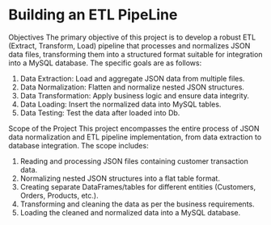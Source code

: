 # Building an ETL PipeLine
Objectives
The primary objective of this project is to develop a robust ETL (Extract, Transform, Load) pipeline that processes and normalizes JSON data files, transforming them into a structured format suitable for integration into a MySQL database. The specific goals are as follows:
1. Data Extraction: Load and aggregate JSON data from multiple files.
2. Data Normalization: Flatten and normalize nested JSON structures.
3. Data Transformation: Apply business logic and ensure data integrity.
4. Data Loading: Insert the normalized data into MySQL tables.
5. Data Testing: Test the data after loaded into Db.

Scope of the Project
This project encompasses the entire process of JSON data normalization and ETL pipeline implementation, from data extraction to database integration. The scope includes:
1. Reading and processing JSON files containing customer transaction data.
2. Normalizing nested JSON structures into a flat table format.
3. Creating separate DataFrames/tables for different entities (Customers, Orders, Products, etc.).
4. Transforming and cleaning the data as per the business requirements.
5. Loading the cleaned and normalized data into a MySQL database.
